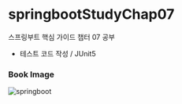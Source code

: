 # springbootStudyChap07
스프링부트 핵심 가이드 챕터 07 공부
* 테스트 코드 작성 / JUnit5 

### Book Image
![springboot](https://user-images.githubusercontent.com/71891870/190856787-2e859132-4e8d-41cd-a4d1-580756c3ee14.jpg)
